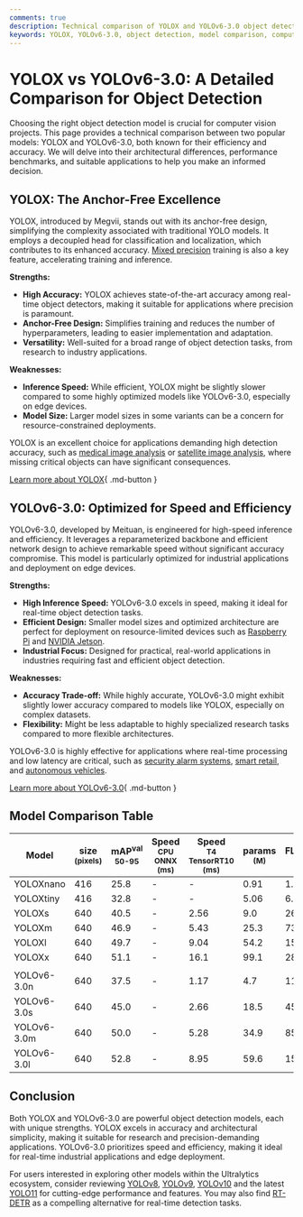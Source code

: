 ```yaml
---
comments: true
description: Technical comparison of YOLOX and YOLOv6-3.0 object detection models, focusing on architecture, performance, and use cases.
keywords: YOLOX, YOLOv6-3.0, object detection, model comparison, computer vision, Ultralytics, performance metrics, architecture
---
```


# YOLOX vs YOLOv6-3.0: A Detailed Comparison for Object Detection

Choosing the right object detection model is crucial for computer vision projects. This page provides a technical comparison between two popular models: YOLOX and YOLOv6-3.0, both known for their efficiency and accuracy. We will delve into their architectural differences, performance benchmarks, and suitable applications to help you make an informed decision.

<script async src="https://cdn.jsdelivr.net/npm/chart.js@3.9.1/dist/chart.min.js"></script>
<script defer src="../../javascript/benchmark.js"></script>

<canvas id="modelComparisonChart" width="1024" height="400" active-models='["YOLOX", "YOLOv6-3.0"]'></canvas>

## YOLOX: The Anchor-Free Excellence

YOLOX, introduced by Megvii, stands out with its anchor-free design, simplifying the complexity associated with traditional YOLO models. It employs a decoupled head for classification and localization, which contributes to its enhanced accuracy. [Mixed precision](https://www.ultralytics.com/glossary/mixed-precision) training is also a key feature, accelerating training and inference.

**Strengths:**

- **High Accuracy:** YOLOX achieves state-of-the-art accuracy among real-time object detectors, making it suitable for applications where precision is paramount.
- **Anchor-Free Design:** Simplifies training and reduces the number of hyperparameters, leading to easier implementation and adaptation.
- **Versatility:** Well-suited for a broad range of object detection tasks, from research to industry applications.

**Weaknesses:**

- **Inference Speed:** While efficient, YOLOX might be slightly slower compared to some highly optimized models like YOLOv6-3.0, especially on edge devices.
- **Model Size:** Larger model sizes in some variants can be a concern for resource-constrained deployments.

YOLOX is an excellent choice for applications demanding high detection accuracy, such as [medical image analysis](https://www.ultralytics.com/glossary/medical-image-analysis) or [satellite image analysis](https://www.ultralytics.com/blog/using-computer-vision-to-analyse-satellite-imagery), where missing critical objects can have significant consequences.

[Learn more about YOLOX](https://github.com/Megvii-BaseDetection/YOLOX){ .md-button }

## YOLOv6-3.0: Optimized for Speed and Efficiency

YOLOv6-3.0, developed by Meituan, is engineered for high-speed inference and efficiency. It leverages a reparameterized backbone and efficient network design to achieve remarkable speed without significant accuracy compromise. This model is particularly optimized for industrial applications and deployment on edge devices.

**Strengths:**

- **High Inference Speed:** YOLOv6-3.0 excels in speed, making it ideal for real-time object detection tasks.
- **Efficient Design:** Smaller model sizes and optimized architecture are perfect for deployment on resource-limited devices such as [Raspberry Pi](https://docs.ultralytics.com/guides/raspberry-pi/) and [NVIDIA Jetson](https://docs.ultralytics.com/guides/nvidia-jetson/).
- **Industrial Focus:** Designed for practical, real-world applications in industries requiring fast and efficient object detection.

**Weaknesses:**

- **Accuracy Trade-off:** While highly accurate, YOLOv6-3.0 might exhibit slightly lower accuracy compared to models like YOLOX, especially on complex datasets.
- **Flexibility:** Might be less adaptable to highly specialized research tasks compared to more flexible architectures.

YOLOv6-3.0 is highly effective for applications where real-time processing and low latency are critical, such as [security alarm systems](https://www.ultralytics.com/blog/security-alarm-system-projects-with-ultralytics-yolov8), [smart retail](https://www.ultralytics.com/blog/ai-for-smarter-retail-inventory-management), and [autonomous vehicles](https://www.ultralytics.com/solutions/ai-in-self-driving).

[Learn more about YOLOv6-3.0](https://github.com/meituan/YOLOv6){ .md-button }

## Model Comparison Table

| Model       | size<br><sup>(pixels) | mAP<sup>val<br>50-95 | Speed<br><sup>CPU ONNX<br>(ms) | Speed<br><sup>T4 TensorRT10<br>(ms) | params<br><sup>(M) | FLOPs<br><sup>(B) |
| ----------- | --------------------- | -------------------- | ------------------------------ | ----------------------------------- | ------------------ | ----------------- |
| YOLOXnano   | 416                   | 25.8                 | -                              | -                                   | 0.91               | 1.08              |
| YOLOXtiny   | 416                   | 32.8                 | -                              | -                                   | 5.06               | 6.45              |
| YOLOXs      | 640                   | 40.5                 | -                              | 2.56                                | 9.0                | 26.8              |
| YOLOXm      | 640                   | 46.9                 | -                              | 5.43                                | 25.3               | 73.8              |
| YOLOXl      | 640                   | 49.7                 | -                              | 9.04                                | 54.2               | 155.6             |
| YOLOXx      | 640                   | 51.1                 | -                              | 16.1                                | 99.1               | 281.9             |
|             |                       |                      |                                |                                     |                    |                   |
| YOLOv6-3.0n | 640                   | 37.5                 | -                              | 1.17                                | 4.7                | 11.4              |
| YOLOv6-3.0s | 640                   | 45.0                 | -                              | 2.66                                | 18.5               | 45.3              |
| YOLOv6-3.0m | 640                   | 50.0                 | -                              | 5.28                                | 34.9               | 85.8              |
| YOLOv6-3.0l | 640                   | 52.8                 | -                              | 8.95                                | 59.6               | 150.7             |

## Conclusion

Both YOLOX and YOLOv6-3.0 are powerful object detection models, each with unique strengths. YOLOX excels in accuracy and architectural simplicity, making it suitable for research and precision-demanding applications. YOLOv6-3.0 prioritizes speed and efficiency, making it ideal for real-time industrial applications and edge deployment.

For users interested in exploring other models within the Ultralytics ecosystem, consider reviewing [YOLOv8](https://www.ultralytics.com/yolo), [YOLOv9](https://docs.ultralytics.com/models/yolov9/), [YOLOv10](https://docs.ultralytics.com/models/yolov10/) and the latest [YOLO11](https://docs.ultralytics.com/models/yolo11/) for cutting-edge performance and features. You may also find [RT-DETR](https://docs.ultralytics.com/models/rtdetr/) as a compelling alternative for real-time detection tasks.

